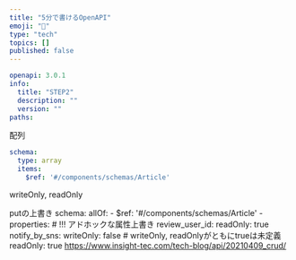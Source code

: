 ```yaml
---
title: "5分で書けるOpenAPI"
emoji: "🐙"
type: "tech"
topics: []
published: false
---
```



```yml
openapi: 3.0.1
info:
  title: "STEP2"
  description: ""
  version: ""
paths:
```

配列
```yml
schema:
  type: array
  items:
    $ref: '#/components/schemas/Article'
```

writeOnly, readOnly

putの上書き
            schema:
              allOf:
              - $ref: '#/components/schemas/Article'
              - properties:  # !!! アドホックな属性上書き
                  review_user_id:
                    readOnly: true
                  notify_by_sns:
                    writeOnly: false  # writeOnly, readOnlyがともにtrueは未定義 
                    readOnly: true
https://www.insight-tec.com/tech-blog/api/20210409_crud/